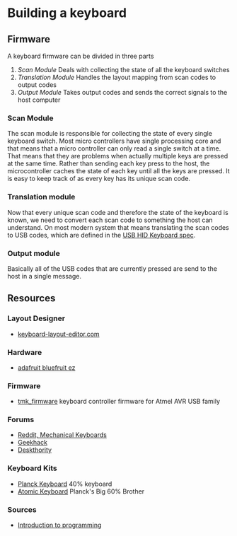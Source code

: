 # Building a keyboard

## Firmware

A keyboard firmware can be divided in three parts

1. *Scan Module* Deals with collecting the state of all the keyboard switches
2. *Translation Module* Handles the layout mapping from scan codes to output codes
3. *Output Module* Takes output codes and sends the correct signals to the host computer

### Scan Module

The scan module is responsible for collecting the state of every single keyboard switch. Most micro controllers have single processing core and that means that a micro controller can only read a single switch at a time. That means that they are problems when actually multiple keys are pressed at the same time. Rather than sending each key press to the host, the microcontroller  caches the state of each key until all the keys are pressed. It is easy to keep track of as every key has its unique scan code.

### Translation module

Now that every unique scan code and therefore the state of the keyboard is known, we need to convert each scan code to something the host can understand. On most modern system that means translating the scan codes to USB codes, which are defined in the [USB HID Keyboard spec](http://www.usb.org/developers/hidpage/HID1_11.pdf).

### Output module

Basically all of the USB codes that are currently pressed are send to the host in a single message.

## Resources

### Layout Designer

- [keyboard-layout-editor.com](http://www.keyboard-layout-editor.com/)

### Hardware

- [adafruit bluefruit ez](https://learn.adafruit.com/introducing-bluefruit-ez-key-diy-bluetooth-hid-keyboard)

### Firmware

- [tmk_firmware](https://github.com/tmk/tmk_keyboard) keyboard controller firmware for Atmel AVR USB family

### Forums

- [Reddit, Mechanical Keyboards](https://www.reddit.com/r/MechanicalKeyboards)
- [Geekhack](https://geekhack.org/index.php)
- [Deskthority](http://deskthority.net/)

### Keyboard Kits

- [Planck Keyboard](http://planckkeyboard.com/) 40% keyboard
- [Atomic Keyboard](http://atomickeyboard.com/) Planck's Big 60% Brother

### Sources

- [Introduction to programming](https://www1.massdrop.com/article/introduction-to-keyboard-programming)
